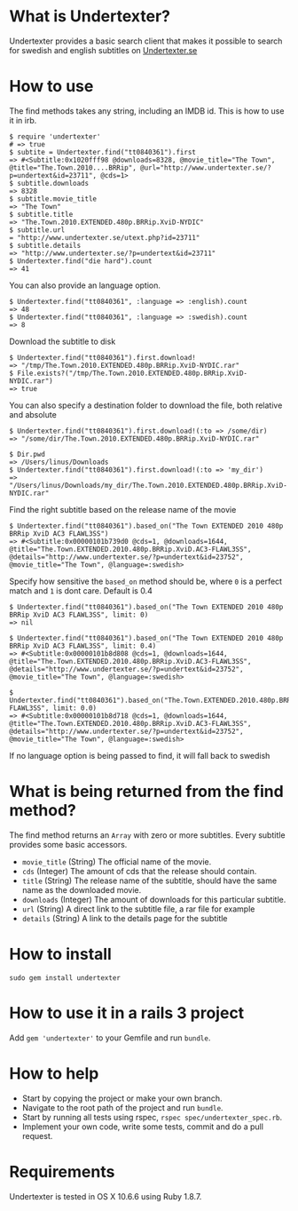 What is Undertexter?
===============

Undertexter provides a basic search client that makes it possible to search for swedish and english subtitles on [Undertexter.se](http://undertexter.se)

How to use
===============

The find methods takes any string, including an IMDB id.
This is how to use it in irb.

    $ require 'undertexter'
    # => true
    $ subtite = Undertexter.find("tt0840361").first
    => #<Subtitle:0x1020fff98 @downloads=8328, @movie_title="The Town", @title="The.Town.2010....BRRip", @url="http://www.undertexter.se/?p=undertext&id=23711", @cds=1>
    $ subtitle.downloads
    => 8328
    $ subtitle.movie_title
    => "The Town"
    $ subtitle.title
    => "The.Town.2010.EXTENDED.480p.BRRip.XviD-NYDIC"
    $ subtitle.url
    = "http://www.undertexter.se/utext.php?id=23711"
    $ subtitle.details
    => "http://www.undertexter.se/?p=undertext&id=23711"
    $ Undertexter.find("die hard").count
    => 41

You can also provide an language option.
    
    $ Undertexter.find("tt0840361", :language => :english).count
    => 48
    $ Undertexter.find("tt0840361", :language => :swedish).count
    => 8

Download the subtitle to disk

    $ Undertexter.find("tt0840361").first.download!
    => "/tmp/The.Town.2010.EXTENDED.480p.BRRip.XviD-NYDIC.rar"
    $ File.exists?("/tmp/The.Town.2010.EXTENDED.480p.BRRip.XviD-NYDIC.rar")
    => true
    
You can also specify a destination folder to download the file, both relative and absolute
    
    $ Undertexter.find("tt0840361").first.download!(:to => /some/dir)
    => "/some/dir/The.Town.2010.EXTENDED.480p.BRRip.XviD-NYDIC.rar"
    
    $ Dir.pwd
    => /Users/linus/Downloads
    $ Undertexter.find("tt0840361").first.download!(:to => 'my_dir')
    => "/Users/linus/Downloads/my_dir/The.Town.2010.EXTENDED.480p.BRRip.XviD-NYDIC.rar"
    
Find the right subtitle based on the release name of the movie
    
    $ Undertexter.find("tt0840361").based_on("The Town EXTENDED 2010 480p BRRip XviD AC3 FLAWL3SS")
    => #<Subtitle:0x00000101b739d0 @cds=1, @downloads=1644, @title="The.Town.EXTENDED.2010.480p.BRRip.XviD.AC3-FLAWL3SS", @details="http://www.undertexter.se/?p=undertext&id=23752", @movie_title="The Town", @language=:swedish>
    
Specify how sensitive the `based_on` method should be, where `0` is a perfect match and `1` is dont care. Default is 0.4
    
    $ Undertexter.find("tt0840361").based_on("The Town EXTENDED 2010 480p BRRip XviD AC3 FLAWL3SS", limit: 0)
    => nil
    
    $ Undertexter.find("tt0840361").based_on("The Town EXTENDED 2010 480p BRRip XviD AC3 FLAWL3SS", limit: 0.4)
    => #<Subtitle:0x00000101b8d808 @cds=1, @downloads=1644, @title="The.Town.EXTENDED.2010.480p.BRRip.XviD.AC3-FLAWL3SS", @details="http://www.undertexter.se/?p=undertext&id=23752", @movie_title="The Town", @language=:swedish>
    
    $ Undertexter.find("tt0840361").based_on("The.Town.EXTENDED.2010.480p.BRRip.XviD.AC3-FLAWL3SS", limit: 0.0)
    => #<Subtitle:0x00000101b8d718 @cds=1, @downloads=1644, @title="The.Town.EXTENDED.2010.480p.BRRip.XviD.AC3-FLAWL3SS", @details="http://www.undertexter.se/?p=undertext&id=23752", @movie_title="The Town", @language=:swedish>
    
If no language option is being passed to find, it will fall back to swedish

What is being returned from the find method?
===============

The find method returns an `Array` with zero or more subtitles. Every subtitle provides some basic accessors.

- `movie_title` (String) The official name of the movie.
- `cds` (Integer) The amount of cds that the release should contain.
- `title` (String) The release name of the subtitle, should have the same name as the downloaded movie.
- `downloads` (Integer) The amount of downloads for this particular subtitle.
- `url` (String) A direct link to the subtitle file, a rar file for example
- `details` (String) A link to the details page for the subtitle

How to install
===============

    sudo gem install undertexter
    
How to use it in a rails 3 project
===============

Add `gem 'undertexter'` to your Gemfile and run `bundle`.

How to help
===============

- Start by copying the project or make your own branch.
- Navigate to the root path of the project and run `bundle`.
- Start by running all tests using rspec, `rspec spec/undertexter_spec.rb`.
- Implement your own code, write some tests, commit and do a pull request.

Requirements
===============

Undertexter is tested in OS X 10.6.6 using Ruby 1.8.7.
